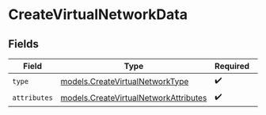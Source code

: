 # CreateVirtualNetworkData


## Fields

| Field                                                                                | Type                                                                                 | Required                                                                             | Description                                                                          |
| ------------------------------------------------------------------------------------ | ------------------------------------------------------------------------------------ | ------------------------------------------------------------------------------------ | ------------------------------------------------------------------------------------ |
| `type`                                                                               | [models.CreateVirtualNetworkType](../models/createvirtualnetworktype.md)             | :heavy_check_mark:                                                                   | N/A                                                                                  |
| `attributes`                                                                         | [models.CreateVirtualNetworkAttributes](../models/createvirtualnetworkattributes.md) | :heavy_check_mark:                                                                   | N/A                                                                                  |